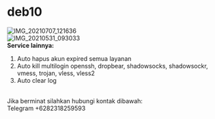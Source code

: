 # deb10
![IMG_20210707_121636](https://user-images.githubusercontent.com/56117745/124703888-551de400-df1d-11eb-8ed0-a223e59ac1e1.jpg)
<br>
![IMG_20210531_093033](https://user-images.githubusercontent.com/81616741/120131588-eac5a580-c1f2-11eb-8e43-460dc65b0a54.jpg)
<br>
**Service lainnya:**
1. Auto hapus akun expired semua layanan
2. Auto kill multilogin openssh, dropbear, shadowsocks, shadowsockr, vmess, trojan, vless, vless2
3. Auto clear log
<br>
Jika berminat silahkan hubungi kontak dibawah:
<br>
Telegram +6282318259593
